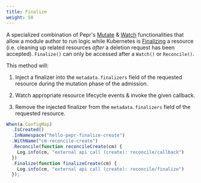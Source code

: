 ```yaml
---
title: Finalize
weight: 50
---
```



A specialized combination of Pepr's [Mutate](../mutate/) & [Watch](../watch/) functionalities that allow a module author to run logic while Kubernetes is [Finalizing](https://kubernetes.io/docs/concepts/overview/working-with-objects/finalizers/) a resource (i.e. cleaning up related resources _after_ a deletion request has been accepted). `Finalize()` can only be accessed after a `Watch()` or `Reconcile()`.

This method will:

1. Inject a finalizer into the `metadata.finalizers` field of the requested resource during the mutation phase of the admission.

1. Watch appropriate resource lifecycle events & invoke the given callback.

1. Remove the injected finalizer from the `metadata.finalizers` field of the requested resource.

```ts
When(a.ConfigMap)
  .IsCreated()
  .InNamespace("hello-pepr-finalize-create")
  .WithName("cm-reconcile-create")
  .Reconcile(function reconcileCreate(cm) {
    Log.info(cm, "external api call (create): reconcile/callback")
  })
  .Finalize(function finalizeCreate(cm) {
    Log.info(cm, "external api call (create): reconcile/finalize")
  });
```
